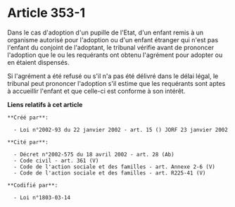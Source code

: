 # Article 353-1

Dans le cas d'adoption d'un pupille de l'Etat, d'un enfant remis à un organisme autorisé pour l'adoption ou d'un enfant
étranger qui n'est pas l'enfant du conjoint de l'adoptant, le tribunal vérifie avant de prononcer l'adoption que le ou les
requérants ont obtenu l'agrément pour adopter ou en étaient dispensés.

Si l'agrément a été refusé ou s'il n'a pas été délivré dans le délai légal, le tribunal peut prononcer l'adoption s'il estime
que les requérants sont aptes à accueillir l'enfant et que celle-ci est conforme à son intérêt.

**Liens relatifs à cet article**

	**Créé par**:

	  - Loi n°2002-93 du 22 janvier 2002 - art. 15 () JORF 23 janvier 2002

	**Cité par**:

	  - Décret n°2002-575 du 18 avril 2002 - art. 28 (Ab)
	  - Code civil - art. 361 (V)
	  - Code de l'action sociale et des familles - art. Annexe 2-6 (V)
	  - Code de l'action sociale et des familles - art. R225-41 (V)

	**Codifié par**:

	  - Loi n°1803-03-14

